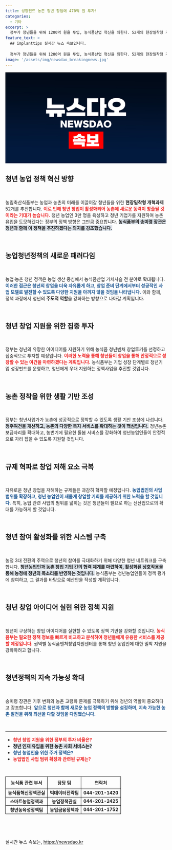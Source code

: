 ```yaml
---
title: 성장펀드 농촌 청년 창업에 470억 원 투자!
categories:
  - 기타
excerpt: >
  정부가 청년들을 위해 1200억 원을 투입, 농식품산업 혁신을 꾀한다. 52개의 현장밀착형 개혁이 청년창업을 지원하고, 농촌 경제에 새로운 활력을 불어넣을 예정이다. 청년과 함께하는 농업 정책의 방향은 과연 어떤 모습일까? 클릭해보세요!
feature_text: >
  ## implanttips 실시간 뉴스 속보입니다.

  정부가 청년들을 위해 1200억 원을 투입, 농식품산업 혁신을 꾀한다. 52개의 현장밀착형 개혁이 청년창업을 지원하고, 농촌 경제에 새로운 활력을 불어넣을 예정이다. 청년과 함께하는 농업 정책의 방향은 과연 어떤 모습일까? 클릭해보세요!
image: '/assets/img/newsdao_breakingnews.jpg'
---
```


<p><img src="/assets/img/newsdao_breakingnews.jpg" alt="implanttips 속보" /></p>

<h2 data-ke-size="size26">청년 농업 정책 혁신 방향</h2>

<p data-ke-size="size16">&nbsp;</p>

<p>농림축산식품부는 농업과 농촌의 미래를 이끌어갈 청년들을 위한 <strong>현장밀착형 개혁과제</strong> 52개를 추진합니다. <b><span style="color: #ee2323;">이로 인해 청년 창업이 활성화되어 농촌에 새로운 동력이 창출될 것이라는 기대가 높습니다.</span></b> 청년 농업인 3만 명을 육성하고 청년 기업가를 지원하여 농촌 유입을 도모하겠다는 정부의 정책 방향은 그만큼 중요합니다. <b><span style="background-color: #21538527;">농식품부의 송미령 장관은 청년과 함께 이 정책을 추진하겠다는 의지를 강조했습니다.</span></b></p>

<p data-ke-size="size16">&nbsp;</p>

<h2 data-ke-size="size26">농업청년정책의 새로운 패러다임</h2>

<p data-ke-size="size16">&nbsp;</p>

<p>농업·농촌 청년 정책은 농업 생산 중심에서 농식품산업 가치사슬 전 분야로 확대됩니다. <b><span style="color: #1a5490;">이러한 접근은 청년의 창업을 더욱 자유롭게 하고, 창업 준비 단계에서부터 성공적인 사업 모델로 발전할 수 있도록 다양한 지원을 아끼지 않을 것임을 나타냅니다.</span></b> 이와 함께, 정책 과정에서 청년의 <strong>주도적 역할</strong>을 강화하는 방향으로 나아갈 계획입니다.</p>

<p data-ke-size="size16">&nbsp;</p>

<h2 data-ke-size="size26">청년 창업 지원을 위한 집중 투자</h2>

<p data-ke-size="size16">&nbsp;</p>

<p>정부는 청년의 유망한 아이디어를 지원하기 위해 농식품 청년벤처 창업루키를 선정하고 집중적으로 투자할 예정입니다. <b><span style="color: #ee2323;">이러한 노력을 통해 청년들이 창업을 통해 안정적으로 성장할 수 있는 여건을 마련하겠다는 계획입니다.</span></b> 농식품부는 기업 성장 단계별로 청년기업 성장펀드를 운영하고, 청년에게 우대 지원하는 정책사업을 추진할 것입니다.</p>

<p data-ke-size="size16">&nbsp;</p>

<h2 data-ke-size="size26">농촌 정착을 위한 생활 기반 조성</h2>

<p data-ke-size="size16">&nbsp;</p>

<p>정부는 청년사업가가 농촌에 성공적으로 정착할 수 있도록 생활 기반 조성에 나섭니다. <b><span style="background-color: #21538527;">정주여건을 개선하고, 농촌의 다양한 복지 서비스를 확대하는 것이 핵심입니다.</span></b> 청년농촌보금자리를 확대하고, 농번기에 필요한 돌봄 서비스를 강화하여 청년농업인들이 안정적으로 자리 잡을 수 있도록 지원할 것입니다.</p>

<p data-ke-size="size16">&nbsp;</p>

<h2 data-ke-size="size26">규제 혁파로 창업 저해 요소 극복</h2>

<p data-ke-size="size16">&nbsp;</p>

<p>자유로운 청년 창업을 저해하는 규제들은 과감히 혁파할 예정입니다. <b><span style="color: #1a5490;">농업법인의 사업 범위를 확장하고, 청년 농업인이 새롭게 창업할 기회를 제공하기 위한 노력을 할 것입니다.</span></b> 특히, 농업 관련 사업의 범위를 넓히는 것은 청년들이 필요로 하는 신산업으로의 확대를 가능하게 할 것입니다. </p>

<p data-ke-size="size16">&nbsp;</p>

<h2 data-ke-size="size26">청년 참여 활성화를 위한 시스템 구축</h2>

<p data-ke-size="size16">&nbsp;</p>

<p>농정 3대 전환의 주역으로 청년의 참여를 극대화하기 위해 다양한 청년 네트워크를 구축합니다. <b><span style="background-color: #21538527;">청년농업인과 농촌 창업 기업 간의 협력 체계를 마련하여, 활성화된 상호작용을 통해 농정에 청년의 목소리를 반영하는 것입니다.</span></b> 농식품부는 청년농업인들이 정책 평가에 참여하고, 그 결과를 바탕으로 예산안을 작성할 계획입니다.</p>

<p data-ke-size="size16">&nbsp;</p>

<h2 data-ke-size="size26">청년 창업 아이디어 실현 위한 정책 지원</h2>

<p data-ke-size="size16">&nbsp;</p>

<p>청년이 구상하는 창업 아이디어를 실현할 수 있도록 정책 기반을 강화할 것입니다. <b><span style="color: #ee2323;">농식품부는 필요한 정책 정보를 빠르게 비교하고 분석하여 청년들에게 유용한 서비스를 제공할 예정입니다.</span></b> 권역별 농식품벤처창업지원센터를 통해 청년 농업인에 대한 밀착 지원을 강화하려고 합니다.</p>

<p data-ke-size="size16">&nbsp;</p>

<h2 data-ke-size="size26">청년정책의 지속 가능성 확대</h2>

<p data-ke-size="size16">&nbsp;</p>

<p>송미령 장관은 기후 변화와 농촌 고령화 문제를 극복하기 위해 청년의 역할이 중요하다고 강조합니다. <b><span style="color: #1a5490;">앞으로 청년과 함께 새로운 농업 정책의 방향을 설정하며, 지속 가능한 농촌 발전을 위해 최선을 다할 것임을 다짐했습니다.</span></b> </p>

<p data-ke-size="size16">&nbsp;</p>

<hr>

<ul>
    <li><b><span style="color: #ee2323;">청년 창업 지원을 위한 정부의 투자 비율은?</span></b></li>
    <li><b><span style="background-color: #21538527;">청년 인재 유입을 위한 농촌 사회 서비스는?</span></b></li>
    <li><b><span style="color: #1a5490;">청년 농업인을 위한 주거 정책은?</span></b></li>
    <li><b><span style="color: #ee2323;">농업법인 사업 범위 확장과 관련된 규제는?</span></b></li> 
</ul>

<p data-ke-size="size16">&nbsp;</p>

<table style="width: 100%; border-collapse: collapse;">
    <thead>
        <tr>
            <th style="text-align: center; height: 30px; border: 1px solid black;"><b>농식품 관련 부서</b></th>
            <th style="text-align: center; height: 30px; border: 1px solid black;"><b>담당 팀</b></th>
            <th style="text-align: center; height: 30px; border: 1px solid black;"><b>연락처</b></th>
        </tr>
    </thead>
    <tbody>
        <tr>
            <td style="text-align: center; height: 17px; border: 1px solid black;"><b>농식품혁신정책관실</b></td>
            <td style="text-align: center; height: 17px; border: 1px solid black;"><b>빅데이터전략팀</b></td>
            <td style="text-align: center; height: 17px; border: 1px solid black;"><b>044-201-1420</b></td>
        </tr>
        <tr>
            <td style="text-align: center; height: 17px; border: 1px solid black;"><b>스마트농업정책과</b></td>
            <td style="text-align: center; height: 17px; border: 1px solid black;"><b>농업정책관실</b></td>
            <td style="text-align: center; height: 17px; border: 1px solid black;"><b>044-201-2425</b></td>
        </tr>
        <tr>
            <td style="text-align: center; height: 17px; border: 1px solid black;"><b>청년농육성정책팀</b></td>
            <td style="text-align: center; height: 17px; border: 1px solid black;"><b>농업금융정책과</b></td>
            <td style="text-align: center; height: 17px; border: 1px solid black;"><b>044-201-1752</b></td>
        </tr>
    </tbody>
</table>

<p data-ke-size="size16">&nbsp;</p>

<p data-ke-size="size16">&nbsp;</p>
실시간 뉴스 속보는, <a href="https://newsdao.kr" rel="dofollow">https://newsdao.kr</a>


